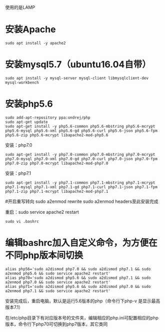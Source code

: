 使用的是LAMP

# 安装Apache
```angular2html
sudo apt install -y apache2
```

# 安装mysql5.7（ubuntu16.04自带）
```angular2html
sudo apt install -y mysql-server mysql-client libmysqlclient-dev mysql-workbench
```

# 安装php5.6
```angular2html
sudo add-apt-repository ppa:ondrej/php
sudo apt-get update
sudo apt-get install -y php5.6-common php5.6-mbstring php5.6-mcrypt php5.6-mysql php5.6-xml php5.6-gd php5.6-curl php5.6-json php5.6-fpm php5.6-zip php5.6-mcrypt libapache2-mod-php5.6

```

安装：php7.0
```angular2html
sudo apt-get install -y php7.0-common php7.0-mbstring php7.0-mcrypt php7.0-mysql php7.0-xml php7.0-gd php7.0-curl php7.0-json php7.0-fpm php7.0-zip php7.0-mcrypt libapache2-mod-php7.0
```

安装：php7.1
```angular2html
sudo apt-get install -y php7.1-common php7.1-mbstring php7.1-mcrypt php7.1-mysql php7.1-xml php7.1-gd php7.1-curl php7.1-json php7.1-fpm php7.1-zip php7.1-mcrypt libapache2-mod-php7.1
```

#开启重写转向
sudo a2enmod rewrite
sudo a2enmod headers至此安装完成

重启：sudo service apache2 restart

```angular2html
sudo vi .bashrc
```


# 编辑bashrc加入自定义命令，为方便在不同php版本间切换
```angular2html
alias php56='sudo a2dismod php7.0 && sudo a2dismod php7.1 && sudo a2enmod php5.6 && sudo service apache2 restart'
alias php70='sudo a2dismod php5.6 && sudo a2dismod php7.1 && sudo a2enmod php7.0 && sudo service apache2 restart'
alias php71='sudo a2dismod php5.6 && sudo a2dismod php7.0 && sudo a2enmod php7.1 && sudo service apache2 restart'
```

安装完成后，重启电脑，默认是运行5.6版本的php（命令行下php-v 是显示最高版本7.1）

在/etc/php目录下有对应版本号的文件夹，编辑相应的php.ini可配置相应的php版本，命令行下php70可切换到php7版本，其它类同



